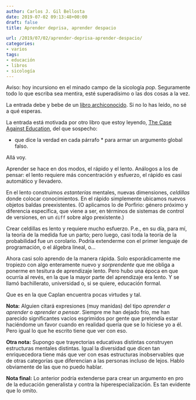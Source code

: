 ```yaml
---
author: Carlos J. Gil Bellosta
date: 2019-07-02 09:13:48+00:00
draft: false
title: Aprender deprisa, aprender despacio

url: /2019/07/02/aprender-deprisa-aprender-despacio/
categories:
- varios
tags:
- educación
- libros
- sicología
---
```





Aviso: hoy incursiono en el minado campo de la sicología _pop_. Seguramente todo lo que escriba sea mentira, esté superadísimo o las dos cosas a la vez.







La entrada debe y bebe de un [libro archiconocido](https://en.wikipedia.org/wiki/Thinking,_Fast_and_Slow). Si no lo has leído, no sé a qué esperas.







La entrada está motivada por otro libro que estoy leyendo, [The Case Against Education](https://en.wikipedia.org/wiki/Bryan_Caplan#The_Case_Against_Education), del que sospecho:





  * que dice la verdad en cada párrafo  * para armar un argumento global falso.





Allá voy.







Aprender se hace en dos modos, el rápido y el lento. Análogos a los de pensar: el lento requiere más concentración y esfuerzo, el rápido es casi automático y llevadero.







En el lento construimos _estanterías_ mentales, nuevas dimensiones, _celdillas_ donde colocar conocimientos. En el rápido simplemente ubicamos nuevos objetos baldas preexistentes. (O aplicamos lo de Porfirio: género próximo y diferencia específica, que viene a ser, en términos de sistemas de control de versiones, en un `diff` sobre algo prexistente.)







Crear celdillas es lento y requiere mucho esfuerzo. P.e., en su día, para mí, la teoría de la medida fue un parto; pero luego, casi toda la teoría de la probabilidad fue un corolario. Podría extenderme con el primer lenguaje de programación, o el álgebra lineal, o...







Ahora casi solo aprendo de la manera rápida. Solo esporádicamente me tropiezo con algo enteramente nuevo y _sorprendente_ que me obliga a ponerme en tesitura de aprendizaje lento. Pero hubo una época en que ocurría al revés, en la que la mayor parte del aprendizaje era lento. Y se llamó bachillerato, universidad o, si se quiere, educación formal.







Que es en la que Caplan encuentra pocas virtudes y tal.







**Nota:** Alguien citará expresiones (muy manidas) del tipo _aprender a aprender_ o _aprender a pensar_. Siempre me han dejado frío, me han parecido significantes vacíos esgrimidos por gente que pretendía estar haciéndome un favor cuando en realidad quería que se lo hiciese yo a él. Pero igual lo que he escrito tiene que ver con eso.







**Otra nota:** Supongo que trayectorias educativas distintas construyen estructuras mentales distintas. Igual la diversidad que dicen tan enriquecedora tiene más que ver con esas estructuras inobservables que de otras categorías que diferencian a las personas incluso de lejos. Hablo obviamente de las que no puedo hablar.







**Nota final:** Lo anterior podría extenderse para crear un argumento en pro de la educación generalista y contra la hiperespecialización. Es tan evidente que lo omito.



